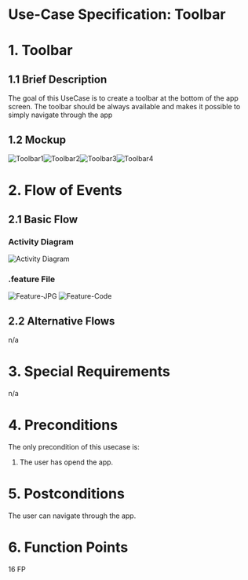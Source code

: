 # Use-Case Specification: Toolbar
# 1. Toolbar

## 1.1 Brief Description

The goal of this UseCase is to create a toolbar at the bottom of the app screen.
The toolbar should be always available and makes it possible to simply navigate through the app

## 1.2 Mockup
![Toolbar1](./Home-toolbar.PNG)![Toolbar2](./Transaction-toolbar.PNG)![Toolbar3](./Diagrams-toolbar.PNG)![Toolbar4](./Settings-toolbar.PNG)

# 2. Flow of Events

## 2.1 Basic Flow

### Activity Diagram
![Activity Diagram](./UseCaseToolbar.png)

### .feature File
![Feature-JPG]()
![Feature-Code]()


## 2.2 Alternative Flows
n/a

# 3. Special Requirements
n/a

# 4. Preconditions
The only precondition of this usecase is:

 1. The user has opend the app.

# 5. Postconditions
The user can navigate through the  app.

# 6. Function Points
16 FP
